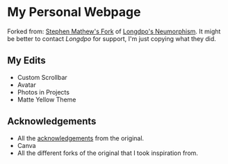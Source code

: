 # My Personal Webpage

Forked from: [Stephen Mathew's Fork](https://github.com/stephen-mathew/stephen-mathew.github.io) of [Longdpo's Neumorphism](https://github.com/longpdo/neumorphism).
It might be better to contact *Longdpo* for support, I'm just copying what they did.

## My Edits

 - Custom Scrollbar
 - Avatar
 - Photos in Projects
 - Matte Yellow Theme

## Acknowledgements

- All the [acknowledgements](https://github.com/longpdo/neumorphism?tab=readme-ov-file#acknowledgements) from the original.
- Canva 
- All the different forks of the original that I took inspiration from.